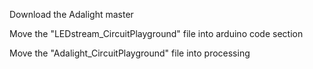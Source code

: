Download the Adalight master

Move the "LEDstream_CircuitPlayground" file into arduino code section

Move the "Adalight_CircuitPlayground" file into processing
